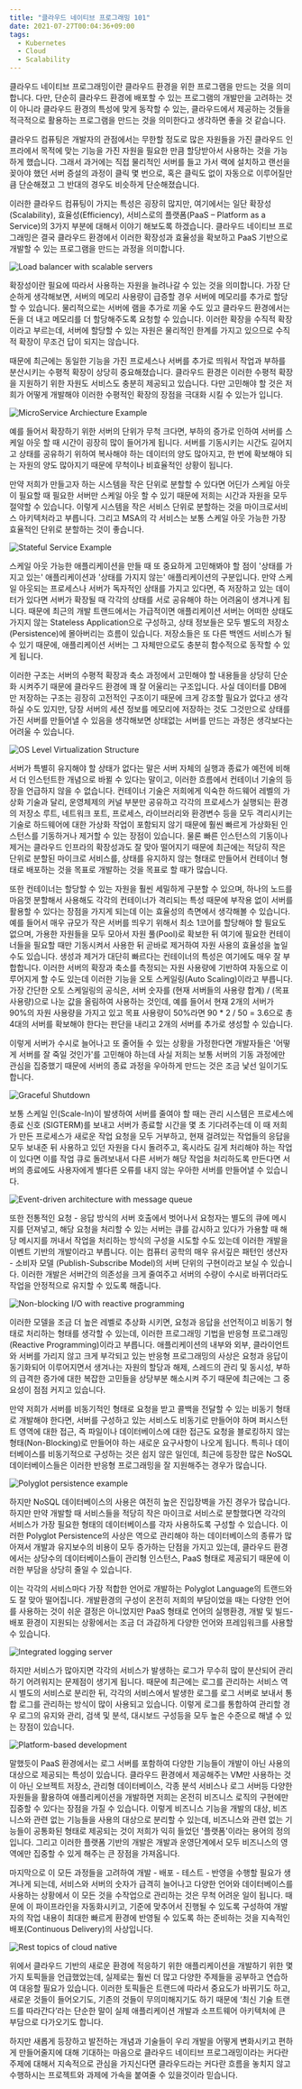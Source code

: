 ```yaml
---
title: "클라우드 네이티브 프로그래밍 101"
date: 2021-07-27T00:04:36+09:00
tags:
  - Kubernetes
  - Cloud
  - Scalability
---
```


클라우드 네이티브 프로그래밍이란 클라우드 환경을 위한 프로그램을 만드는 것을 의미합니다. 다만, 단순히 클라우드 환경에 배포할 수 있는 프로그램의 개발만을 고려하는 것이 아니라 클라우드 환경의 특성에 맞게 동작할 수 있는, 클라우드에서 제공하는 것들을 적극적으로 활용하는 프로그램을 만드는 것을 의미한다고 생각하면 좋을 것 같습니다.

클라우드 컴퓨팅은 개발자의 관점에서는 무한할 정도로 많은 자원들을 가진 클라우드 인프라에서 목적에 맞는 기능을 가진 자원을 필요한 만큼 할당받아서 사용하는 것을 가능하게 했습니다. 그래서 과거에는 직접 물리적인 서버를 들고 가서 랙에 설치하고 랜선을 꽂아야 했던 서버 증설의 과정이 클릭 몇 번으로, 혹은 클릭도 없이 자동으로 이루어질만큼 단순해졌고 그 반대의 경우도 비슷하게 단순해졌습니다.

이러한 클라우드 컴퓨팅이 가지는 특성은 굉장히 많지만, 여기에서는 일단 확장성(Scalability), 효율성(Efficiency), 서비스로의 플랫폼(PaaS – Platform as a Service)의 3가지 부분에 대해서 이야기 해보도록 하겠습니다. 클라우드 네이티브 프로그래밍은 결국 클라우드 환경에서 이러한 확장성과 효율성을 확보하고 PaaS 기반으로 개발할 수 있는 프로그램을 만드는 과정을 의미합니다.

![Load balancer with scalable servers](/blog/images/cn101/cn101-001.png)
 
확장성이란 필요에 따라서 사용하는 자원을 늘려나갈 수 있는 것을 의미합니다. 가장 단순하게 생각해보면, 서버의 메모리 사용량이 급증할 경우 서버에 메모리를 추가로 할당할 수 있습니다. 물리적으로는 서버에 램을 추가로 끼울 수도 있고 클라우드 환경에서는 돈을 더 내고 메모리를 더 할당해주도록 요청할 수 있습니다. 이러한 확장을 수직적 확장이라고 부르는데, 서버에 할당할 수 있는 자원은 물리적인 한계를 가지고 있으므로 수직적 확장이 무조건 답이 되지는 않습니다.

때문에 최근에는 동일한 기능을 가진 프로세스나 서버를 추가로 띄워서 작업과 부하를 분산시키는 수평적 확장이 상당히 중요해졌습니다. 클라우드 환경은 이러한 수평적 확장을 지원하기 위한 자원도 서비스도 충분히 제공되고 있습니다. 다만 고민해야 할 것은 저희가 어떻게 개발해야 이러한 수평적인 확장의 장점을 극대화 시킬 수 있는가 입니다.

![MicroService Archiecture Example](/blog/images/cn101/cn101-002.png)
 
예를 들어서 확장하기 위한 서버의 단위가 무척 크다면, 부하의 증가로 인하여 서버를 스케일 아웃 할 때 시간이 굉장히 많이 들어가게 됩니다. 서버를 기동시키는 시간도 길어지고 상태를 공유하기 위하여 복사해야 하는 데이터의 양도 많아지고, 한 번에 확보해야 되는 자원의 양도 많아지기 때문에 무척이나 비효율적인 상황이 됩니다.

만약 저희가 만들고자 하는 시스템을 작은 단위로 분할할 수 있다면 어딘가 스케일 아웃이 필요할 때 필요한 서버만 스케일 아웃 할 수 있기 때문에 저희는 시간과 자원을 모두 절약할 수 있습니다. 이렇게 시스템을 작은 서비스 단위로 분할하는 것을 마이크로서비스 아키텍처라고 부릅니다. 그리고 MSA의 각 서비스는 보통 스케일 아웃 가능한 가장 효율적인 단위로 분할하는 것이 좋습니다.
 
![Stateful Service Example](/blog/images/cn101/cn101-003.png)

스케일 아웃 가능한 애플리케이션을 만들 때 또 중요하게 고민해봐야 할 점이 '상태를 가지고 있는' 애플리케이션과 '상태를 가지지 않는' 애플리케이션의 구분입니다. 만약 스케일 아웃되는 프로세스나 서버가 독자적인 상태를 가지고 있다면, 즉 저장하고 있는 데이터가 있다면 서버가 확장될 때 각각의 상태를 서로 공유해야 하는 어려움이 생겨나게 됩니다. 때문에 최근의 개발 트랜드에서는 가급적이면 애플리케이션 서버는 어떠한 상태도 가지지 않는 Stateless Application으로 구성하고, 상태 정보들은 모두 별도의 저장소 (Persistence)에 몰아버리는 흐름이 있습니다. 저장소들은 또 다른 백엔드 서비스가 될 수 있기 때문에, 애플리케이션 서버는 그 자체만으로도 충분히 함수적으로 동작할 수 있게 됩니다.

이러한 구조는 서버의 수평적 확장과 축소 과정에서 고민해야 할 내용들을 상당히 단순화 시켜주기 때문에 클라우드 환경에 꽤 잘 어울리는 구조입니다. 사실 데이터를 DB에만 저장하는 구조는 굉장히 고전적인 구조이기 때문에 크게 강조할 필요가 없다고 생각하실 수도 있지만, 당장 서버의 세션 정보를 메모리에 저장하는 것도 그것만으로 상태를 가진 서버를 만들어낼 수 있음을 생각해보면 상태없는 서버를 만드는 과정은 생각보다는 어려울 수 있습니다.

![OS Level Virtualization Structure](/blog/images/cn101/cn101-004.png)

서버가 특별히 유지해야 할 상태가 없다는 말은 서버 자체의 실행과 종료가 예전에 비해서 더 인스턴트한 개념으로 바뀔 수 있다는 말이고, 이러한 흐름에서 컨테이너 기술의 등장을 언급하지 않을 수 없습니다. 컨테이너 기술은 저희에게 익숙한 하드웨어 레벨의 가상화 기술과 달리, 운영체제의 커널 부분만 공유하고 각각의 프로세스가 실행되는 환경의 저장소 루트, 네트워크 포트, 프로세스, 라이브러리와 환경변수 등을 모두 격리시키는 기술로 하드웨어에 대한 가상화 작업이 포함되지 않기 때문에 훨씬 빠르게 가상화된 인스턴스를 기동하거나 제거할 수 있는 장점이 있습니다. 물론 빠른 인스턴스의 기동이나 제거는 클라우드 인프라의 확장성과도 잘 맞아 떨어지기 때문에 최근에는 적당히 작은 단위로 분할된 마이크로 서비스를, 상태를 유지하지 않는 형태로 만들어서 컨테이너 형태로 배포하는 것을 목표로 개발하는 것을 목표로 할 때가 많습니다.

또한 컨테이너는 할당할 수 있는 자원을 훨씬 세밀하게 구분할 수 있으며, 하나의 노드를 마음껏 분할해서 사용해도 각각의 컨테이너가 격리되는 특성 때문에 부작용 없이 서버를 활용할 수 있다는 장점을 가지게 되는데 이는 효율성의 측면에서 생각해볼 수 있습니다. 예를 들어서 매우 규모가 작은 서버를 띄우기 위해서 최소 1코어를 할당해야 할 필요도 없으며, 가용한 자원들을 모두 모아서 자원 풀(Pool)로 확보한 뒤 여기에 필요한 컨테이너들을 필요할 때만 기동시켜서 사용한 뒤 곧바로 제거하여 자원 사용의 효율성을 높일 수도 있습니다. 생성과 제거가 대단히 빠르다는 컨테이너의 특성은 여기에도 매우 잘 부합합니다.
이러한 서버의 확장과 축소를 측정되는 자원 사용량에 기반하여 자동으로 이루어지게 할 수도 있는데 이러한 기능을 오토 스케일링(Auto Scaling)이라고 부릅니다. 가장 간단한 오토 스케일링의 공식은, 서버 숫자를 (현재 서버들의 사용량 합계) / (목표 사용량)으로 나눈 값을 올림하여 사용하는 것인데, 예를 들어서 현재 2개의 서버가 90%의 자원 사용량을 가지고 있고 목표 사용량이 50%라면 90 * 2 / 50 = 3.6으로 총 4대의 서버를 확보해야 한다는 판단을 내리고 2개의 서버를 추가로 생성할 수 있습니다.

이렇게 서버가 수시로 늘어나고 또 줄어들 수 있는 상황을 가정한다면 개발자들은 '어떻게 서버를 잘 죽일 것인가'를 고민해야 하는데 사실 저희는 보통 서버의 기동 과정에만 관심을 집중했기 때문에 서버의 종료 과정을 우아하게 만드는 것은 조금 낯선 일이기도 합니다.
 
![Graceful Shutdown](/blog/images/cn101/cn101-005.png)

보통 스케일 인(Scale-In)이 발생하여 서버를 줄여야 할 때는 관리 시스템은 프로세스에 종료 신호 (SIGTERM)를 보내고 서버가 종료할 시간을 몇 초 기다려주는데 이 때 저희가 만든 프로세스가 새로운 작업 요청을 모두 거부하고, 현재 걸려있는 작업들의 응답을 모두 보내준 뒤 사용하고 있던 자원을 다시 돌려주고, 혹시라도 길게 처리해야 하는 작업이 있다면 이를 작업 큐로 돌려보내서 다른 서버가 해당 작업을 처리하도록 만든다면 서버의 종료에도 사용자에게 별다른 오류를 내지 않는 우아한 서버를 만들어낼 수 있습니다.

![Event-driven architecture with message queue](/blog/images/cn101/cn101-006.png) 

또한 전통적인 요청 - 응답 방식의 서버 호출에서 벗어나서 요청자는 별도의 큐에 메시지를 던져넣고, 해당 요청을 처리할 수 있는 서버는 큐를 감시하고 있다가 가용할 때 해당 메시지를 꺼내서 작업을 처리하는 방식의 구성을 시도할 수도 있는데 이러한 개발을 이벤트 기반의 개발이라고 부릅니다. 이는 컴퓨터 공학의 매우 유서깊은 패턴인 생산자 - 소비자 모델 (Publish-Subscribe Model)의 서버 단위의 구현이라고 보실 수 있습니다. 이러한 개발은 서버간의 의존성을 크게 줄여주고 서버의 수량이 수시로 바뀌더라도 작업을 안정적으로 유지할 수 있도록 해줍니다.

![Non-blocking I/O with reactive programming](/blog/images/cn101/cn101-007.png) 

이러한 모델을 조금 더 높은 레벨로 추상화 시키면, 요청과 응답을 선언적이고 비동기 형태로 처리하는 형태를 생각할 수 있는데, 이러한 프로그래밍 기법을 반응형 프로그래밍 (Reactive Programming)이라고 부릅니다. 애플리케이션의 내부와 외부, 클라이언트와 서버를 가리지 않고 크게 부각되고 있는 반응형 프로그래밍의 사상은 요청과 응답이 동기화되어 이루어지면서 생겨나는 자원의 할당과 해제, 스레드의 관리 및 동시성, 부하의 급격한 증가에 대한 복잡한 고민들을 상당부분 해소시켜 주기 때문에 최근에는 그 중요성이 점점 커지고 있습니다.

만약 저희가 서버를 비동기적인 형태로 요청을 받고 콜백을 전달할 수 있는 비동기 형태로 개발해야 한다면, 서버를 구성하고 있는 서비스도 비동기로 만들어야 하며 퍼시스턴트 영역에 대한 접근, 즉 파일이나 데이터베이스에 대한 접근도 요청을 블로킹하지 않는 형태(Non-Blocking)로 만들어야 하는 새로운 요구사항이 나오게 됩니다. 특히나 데이터베이스를 비동기적으로 구성하는 것은 쉽지 않은 일인데, 최근에 등장한 많은 NoSQL 데이터베이스들은 이러한 반응형 프로그래밍을 잘 지원해주는 경우가 많습니다.

![Polyglot persistence example](/blog/images/cn101/cn101-008.png)

하지만 NoSQL 데이터베이스의 사용은 여전히 높은 진입장벽을 가진 경우가 많습니다. 하지만 만약 개발할 때 서비스들을 적당히 작은 마이크로 서비스로 분할했다면 각각의 서비스가 가장 필요한 형태의 데이터베이스를 각자 사용하도록 구성할 수 있습니다. 이러한 Polyglot Persistence의 사상은 역으로 관리해야 하는 데이터베이스의 종류가 많아져서 개발과 유지보수의 비용이 모두 증가하는 단점을 가지고 있는데, 클라우드 환경에서는 상당수의 데이터베이스들이 관리형 인스턴스, PaaS 형태로 제공되기 때문에 이러한 부담을 상당히 줄일 수 있습니다.

이는 각각의 서비스마다 가장 적합한 언어로 개발하는 Polyglot Language의 트랜드와도 잘 맞아 떨어집니다. 개발환경의 구성이 온전히 저희의 부담이었을 때는 다양한 언어를 사용하는 것이 쉬운 결정은 아니었지만 PaaS 형태로 언어의 실행환경, 개발 및 빌드-배포 환경이 지원되는 상황에서는 조금 더 과감하게 다양한 언어와 프레임워크를 사용할 수 있습니다.

![Integrated logging server](/blog/images/cn101/cn101-009.png)

하지만 서비스가 많아지면 각각의 서비스가 발생하는 로그가 무수히 많이 분산되어 관리하기 어려워지는 문제점이 생기게 됩니다. 때문에 최근에는 로그를 관리하는 서비스 역시 별도의 서비스로 분리한 뒤, 각각의 서비스에서 발생한 로그를 로그 서버로 보내서 통합 로그를 관리하는 방식이 많이 사용되고 있습니다. 이렇게 로그를 통합하여 관리할 경우 로그의 유지와 관리, 검색 및 분석, 대시보드 구성등을 모두 높은 수준으로 해낼 수 있는 장점이 있습니다.
 
![Platform-based development](/blog/images/cn101/cn101-010.png)

말했듯이 PaaS 환경에서는 로그 서버를 포함하여 다양한 기능들이 개발이 아닌 사용의 대상으로 제공되는 특성이 있습니다. 클라우드 환경에서 제공해주는 VM만 사용하는 것이 아닌 오브젝트 저장소, 관리형 데이터베이스, 각종 분석 서비스나 로그 서버등 다양한 자원들을 활용하여 애플리케이션을 개발하면 저희는 온전히 비즈니스 로직의 구현에만 집중할 수 있다는 장점을 가질 수 있습니다. 이렇게 비즈니스 기능을 개발의 대상, 비즈니스와 관련 없는 기능들을 사용의 대상으로 분리할 수 있는데, 비즈니스와 관련 없는 기능들이 공통화된 형태로 제공되는 것이 저희가 익히 들었던 '플랫폼'이라는 용어의 정의입니다. 그리고 이러한 플랫폼 기반의 개발은 개발과 운영단계에서 모두 비즈니스의 영역에만 집중할 수 있게 해주는 큰 장점을 가져옵니다.

마지막으로 이 모든 과정들을 고려하여 개발 - 배포 - 테스트 - 반영을 수행할 필요가 생겨나게 되는데, 서비스와 서버의 숫자가 급격히 늘어나고 다양한 언어와 데이터베이스를 사용하는 상황에서 이 모든 것을 수작업으로 관리하는 것은 무척 어려운 일이 됩니다. 때문에 이 파이프라인을 자동화시키고, 기준에 맞추어서 진행될 수 있도록 구성하여 개발자의 작업 내용이 최대한 빠르게 환경에 반영될 수 있도록 하는 준비하는 것을 지속적인 배포(Continuous Delivery)의 사상입니다.

![Rest topics of cloud native](/blog/images/cn101/cn101-011.png) 

위에서 클라우드 기반의 새로운 환경에 적응하기 위한 애플리케이션을 개발하기 위한 몇 가지 토픽들을 언급했었는데, 실제로는 훨씬 더 많고 다양한 주제들을 공부하고 연습하여 대응할 필요가 있습니다. 이러한 토픽들은 트랜드에 따라서 중요도가 바뀌기도 하고, 새로운 것들이 들어오기도, 기존의 것들이 무의미해지기도 하기 때문에 ‘최신 기술 트랜드를 따라간다’라는 단순한 말이 실제 애플리케이션 개발과 소프트웨어 아키텍처에 큰 부담으로 다가오기도 합니다.

하지만 새롭게 등장하고 발전하는 개념과 기술들이 우리 개발을 어떻게 변화시키고 편하게 만들어줄지에 대해 기대하는 마음으로 클라우드 네이티브 프로그래밍이라는 커다란 주제에 대해서 지속적으로 관심을 가지신다면 클라우드라는 커다란 흐름을 놓치지 않고 수행하시는 프로젝트와 과제에 가속을 붙여줄 수 있을것이라 믿습니다.
